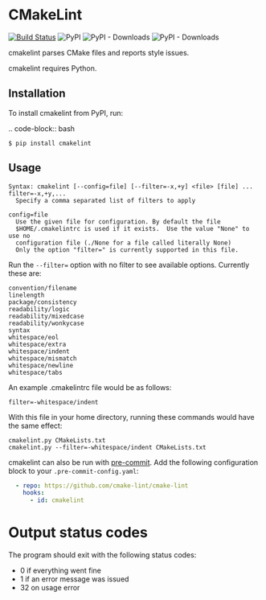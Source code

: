 # CMakeLint

[![Build Status](https://travis-ci.org/cmake-lint/cmake-lint.svg?branch=develop)](https://travis-ci.org/cmake-lint/cmake-lint)
![PyPI](https://img.shields.io/pypi/v/cmakelint.svg)
![PyPI - Downloads](https://img.shields.io/pypi/dd/cmakelint.svg)
![PyPI - Downloads](https://img.shields.io/pypi/dm/cmakelint.svg)

cmakelint parses CMake files and reports style issues.

cmakelint requires Python.

## Installation

To install cmakelint from PyPI, run:

.. code-block:: bash

    $ pip install cmakelint

## Usage

    Syntax: cmakelint [--config=file] [--filter=-x,+y] <file> [file] ...
    filter=-x,+y,...
      Specify a comma separated list of filters to apply

    config=file
      Use the given file for configuration. By default the file
      $HOME/.cmakelintrc is used if it exists.  Use the value "None" to use no
      configuration file (./None for a file called literally None)
      Only the option "filter=" is currently supported in this file.

Run the `--filter=` option with no filter to see available options. Currently
these are:

    convention/filename
    linelength
    package/consistency
    readability/logic
    readability/mixedcase
    readability/wonkycase
    syntax
    whitespace/eol
    whitespace/extra
    whitespace/indent
    whitespace/mismatch
    whitespace/newline
    whitespace/tabs

An example .cmakelintrc file would be as follows:

    filter=-whitespace/indent

With this file in your home directory, running these commands would have the
same effect:

    cmakelint.py CMakeLists.txt
    cmakelint.py --filter=-whitespace/indent CMakeLists.txt

cmakelint can also be run with [pre-commit](https://pre-commit.com). Add the following configuration block to your `.pre-commit-config.yaml`:

``` yaml
  - repo: https://github.com/cmake-lint/cmake-lint
    hooks:
      - id: cmakelint
```

# Output status codes

The program should exit with the following status codes:

* 0 if everything went fine
* 1 if an error message was issued
* 32 on usage error
